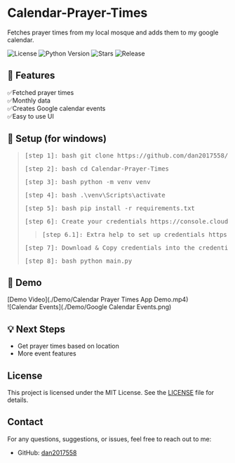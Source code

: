# Calendar-Prayer-Times

Fetches prayer times from my local mosque and adds them to my google calendar.

![License](https://img.shields.io/github/license/dan2017558/Calendar-Prayer-Times?color=%22%239F9F9F%22)
![Python Version](https://img.shields.io/badge/python-3.8%2B-blue)
![Stars](https://img.shields.io/github/stars/dan2017558/Calendar-Prayer-Times)
![Release](https://img.shields.io/github/release-date-pre/dan2017558/Calendar-Prayer-Times)

## 🚀 Features

✅Fetched prayer times  
✅Monthly data  
✅Creates Google calendar events  
✅Easy to use UI  

## 🔧 Setup (for windows)

> <pre>[step 1]: bash git clone https://github.com/dan2017558/Calendar-Prayer-Times.git</pre>
> <pre>[step 2]: bash cd Calendar-Prayer-Times</pre>
> <pre>[step 3]: bash python -m venv venv</pre>
> <pre>[step 4]: bash .\venv\Scripts\activate</pre>
> <pre>[step 5]: bash pip install -r requirements.txt</pre>
> <pre>[step 6]: Create your credentials https://console.cloud.google.com/projectcreate</pre>
>> <pre>[step 6.1]: Extra help to set up credentials https://www.youtube.com/watch?v=OJyW9b1mrt8</pre>
> <pre>[step 7]: Download & Copy credentials into the credentials.json file</pre>
> <pre>[step 8]: bash python main.py</pre>

## 🎥 Demo

[Demo Video](./Demo/Calendar Prayer Times App Demo.mp4)  
![Calendar Events](./Demo/Google Calendar Events.png)  

## 💡 Next Steps

* Get prayer times based on location
* More event features

## License

This project is licensed under the MIT License. See the [LICENSE](LICENSE) file for details.

## Contact

For any questions, suggestions, or issues, feel free to reach out to me:

- GitHub: [dan2017558](https://github.com/dan2017558)
